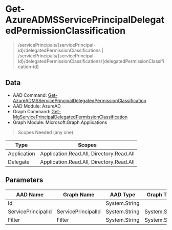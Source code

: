 # Get-AzureADMSServicePrincipalDelegatedPermissionClassification

> /servicePrincipals/{servicePrincipal-id}/delegatedPermissionClassifications | /servicePrincipals/{servicePrincipal-id}/delegatedPermissionClassifications/{delegatedPermissionClassification-id}

## Data

+ AAD Command: [Get-AzureADMSServicePrincipalDelegatedPermissionClassification](https://docs.microsoft.com/en-us/powershell/module/AzureAD/Get-AzureADMSServicePrincipalDelegatedPermissionClassification)
+ AAD Module: AzureAD
+ Graph Command: [Get-MgServicePrincipalDelegatedPermissionClassification](https://docs.microsoft.com/en-us/powershell/module/Microsoft.Graph.Applications/Get-MgServicePrincipalDelegatedPermissionClassification)
+ Graph Module: Microsoft.Graph.Applications

> Scopes Needed (any one)

|Type|Scopes|
|---|---|
|Application|Application.Read.All, Directory.Read.All|
|Delegate|Application.Read.All, Directory.Read.All|

## Parameters

|AAD Name|Graph Name|AAD Type|Graph Type|Infos|
|---|---|---|---|---|
|Id||System.String|||
|ServicePrincipalId|ServicePrincipalId|System.String|System.String||
|Filter|Filter|System.String|System.String||

